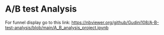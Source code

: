 # A/B test Analysis
For funnel display go to this link: https://nbviewer.org/github/Gudini108/A-B-test-analysis/blob/main/A_B_analysis_project.ipynb
